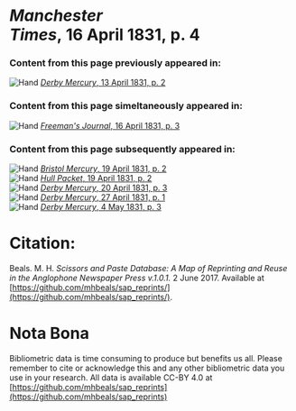 # *Manchester Times*, 16 April 1831, p. 4  
  
### Content from this page previously appeared in:  
![Hand](http://scissorsandpaste.net/wp-content/uploads/2017/06/smallhandpointer.png) [*Derby Mercury*, 13 April 1831, p. 2](https://mhbeals.github.io/sap_html/Derby-Mercury/Derby-Mercury-13-April-1831-p-2)  
  
### Content from this page simeltaneously appeared in:  
![Hand](http://scissorsandpaste.net/wp-content/uploads/2017/06/smallhandpointer.png) [*Freeman's Journal*, 16 April 1831, p. 3](https://mhbeals.github.io/sap_html/Freeman's-Journal/Freeman's-Journal-16-April-1831-p-3)  
  
### Content from this page subsequently appeared in:  
![Hand](http://scissorsandpaste.net/wp-content/uploads/2017/06/smallhandpointer.png) [*Bristol Mercury*, 19 April 1831, p. 2](https://mhbeals.github.io/sap_html/Bristol-Mercury/Bristol-Mercury-19-April-1831-p-2)  
![Hand](http://scissorsandpaste.net/wp-content/uploads/2017/06/smallhandpointer.png) [*Hull Packet*, 19 April 1831, p. 2](https://mhbeals.github.io/sap_html/Hull-Packet/Hull-Packet-19-April-1831-p-2)  
![Hand](http://scissorsandpaste.net/wp-content/uploads/2017/06/smallhandpointer.png) [*Derby Mercury*, 20 April 1831, p. 3](https://mhbeals.github.io/sap_html/Derby-Mercury/Derby-Mercury-20-April-1831-p-3)  
![Hand](http://scissorsandpaste.net/wp-content/uploads/2017/06/smallhandpointer.png) [*Derby Mercury*, 27 April 1831, p. 1](https://mhbeals.github.io/sap_html/Derby-Mercury/Derby-Mercury-27-April-1831-p-1)  
![Hand](http://scissorsandpaste.net/wp-content/uploads/2017/06/smallhandpointer.png) [*Derby Mercury*, 4 May 1831, p. 3](https://mhbeals.github.io/sap_html/Derby-Mercury/Derby-Mercury-4-May-1831-p-3)  


# Citation: 

Beals. M. H. *Scissors and Paste Database: A Map of Reprinting and Reuse in the Anglophone Newspaper Press v.1.0.1.* 2 June 2017. Available at [https://github.com/mhbeals/sap_reprints/](https://github.com/mhbeals/sap_reprints/). 

# Nota Bona

Bibliometric data is time consuming to produce but benefits us all. Please remember to cite or acknowledge this and any other bibliometric data you use in your research. All data is available CC-BY 4.0 at [https://github.com/mhbeals/sap_reprints](https://github.com/mhbeals/sap_reprints)